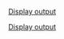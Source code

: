 
[Display output](https://raw.githubusercontent.com/Heethashreesathish/Java-Programs/main/7a_Session_Management/7a_SessionManagement1.png)

[Display output](https://raw.githubusercontent.com/Heethashreesathish/Java-Programs/main/7a_Session_Management/7a_SessionManagement2.png)
